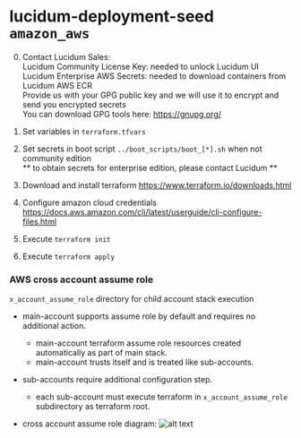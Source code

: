 # lucidum-deployment-seed `amazon_aws`


0. Contact Lucidum Sales:\
    Lucidum Community License Key: needed to unlock Lucidum UI\
    Lucidum Enterprise AWS Secrets: needed to download containers from Lucidum AWS ECR\
    Provide us with your GPG public key and we will use it to encrypt and send you encrypted secrets\
    You can download GPG tools here: https://gnupg.org/

1. Set variables in `terraform.tfvars`

2. Set secrets in boot script `../boot_scripts/boot_[*].sh` when not community edition\
   ** to obtain secrets for enterprise edition, please contact Lucidum **

3. Download and install terraform https://www.terraform.io/downloads.html

4. Configure amazon cloud credentials https://docs.aws.amazon.com/cli/latest/userguide/cli-configure-files.html

5. Execute `terraform init`

6. Execute `terraform apply`



### AWS cross account assume role

`x_account_assume_role` directory for child account stack execution

- main-account supports assume role by default and requires no additional action.
  * main-account terraform assume role resources created automatically as part of main stack.
  * main-account trusts itself and is treated like sub-accounts.

- sub-accounts require additional configuration step.
  * each sub-account must execute terraform in `x_account_assume_role` subdirectory as terraform root.

- cross account assume role diagram:
![alt text](https://github.com/LucidumInc/lucidum-deployment-seed/blob/master/assume-role.jpg?raw=true)

